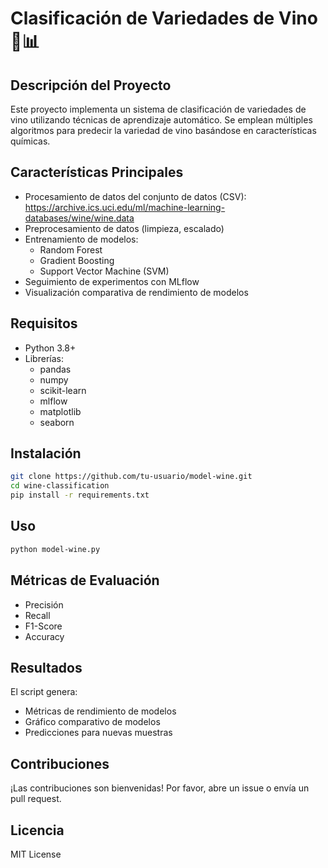 # Clasificación de Variedades de Vino 🍷📊

## Descripción del Proyecto
Este proyecto implementa un sistema de clasificación de variedades de vino utilizando técnicas de aprendizaje automático. Se emplean múltiples algoritmos para predecir la variedad de vino basándose en características químicas.

## Características Principales
- Procesamiento de datos del conjunto de datos (CSV): https://archive.ics.uci.edu/ml/machine-learning-databases/wine/wine.data 
- Preprocesamiento de datos (limpieza, escalado)
- Entrenamiento de modelos:
  - Random Forest
  - Gradient Boosting
  - Support Vector Machine (SVM)
- Seguimiento de experimentos con MLflow
- Visualización comparativa de rendimiento de modelos

## Requisitos
- Python 3.8+
- Librerías:
  - pandas
  - numpy
  - scikit-learn
  - mlflow
  - matplotlib
  - seaborn

## Instalación
```bash
git clone https://github.com/tu-usuario/model-wine.git
cd wine-classification
pip install -r requirements.txt
```

## Uso
```bash
python model-wine.py
```

## Métricas de Evaluación
- Precisión
- Recall
- F1-Score
- Accuracy

## Resultados
El script genera:
- Métricas de rendimiento de modelos
- Gráfico comparativo de modelos
- Predicciones para nuevas muestras

## Contribuciones
¡Las contribuciones son bienvenidas! Por favor, abre un issue o envía un pull request.

## Licencia
MIT License
